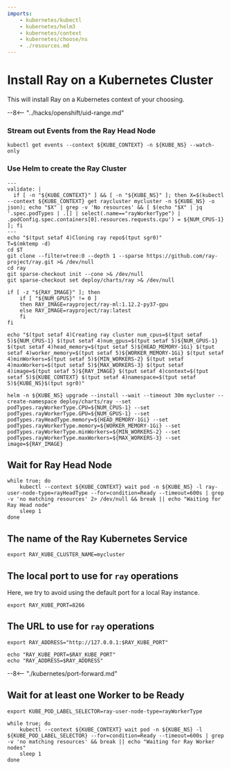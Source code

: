 ```yaml
---
imports:
    - kubernetes/kubectl
    - kubernetes/helm3
    - kubernetes/context
    - kubernetes/choose/ns
    - ./resources.md
---
```


# Install Ray on a Kubernetes Cluster

This will install Ray on a Kubernetes context of your choosing.

--8<-- "../hacks/openshift/uid-range.md"

### Stream out Events from the Ray Head Node

```shell.async
kubectl get events --context ${KUBE_CONTEXT} -n ${KUBE_NS} --watch-only
```

### Use Helm to create the Ray Cluster

```shell
---
validate: |
  if [ -n "${KUBE_CONTEXT}" ] && [ -n "${KUBE_NS}" ]; then X=$(kubectl --context ${KUBE_CONTEXT} get raycluster mycluster -n ${KUBE_NS} -o json); echo "$X" | grep -v 'No resources' && [ $(echo "$X" | jq '.spec.podTypes | .[] | select(.name=="rayWorkerType") | .podConfig.spec.containers[0].resources.requests.cpu') = ${NUM_CPUS-1} ]; fi
---
echo "$(tput setaf 4)Cloning ray repo$(tput sgr0)"
T=$(mktemp -d)
cd $T
git clone --filter=tree:0 --depth 1 --sparse https://github.com/ray-project/ray.git >& /dev/null
cd ray
git sparse-checkout init --cone >& /dev/null
git sparse-checkout set deploy/charts/ray >& /dev/null

if [ -z "${RAY_IMAGE}" ]; then
    if [ "${NUM_GPUS}" != 0 ]
    then RAY_IMAGE=rayproject/ray-ml:1.12.2-py37-gpu
    else RAY_IMAGE=rayproject/ray:latest
    fi
fi

echo "$(tput setaf 4)Creating ray cluster num_cpus=$(tput setaf 5)${NUM_CPUS-1} $(tput setaf 4)num_gpus=$(tput setaf 5)${NUM_GPUS-1} $(tput setaf 4)head_memory=$(tput setaf 5)${HEAD_MEMORY-1Gi} $(tput setaf 4)worker_memory=$(tput setaf 5)${WORKER_MEMORY-1Gi} $(tput setaf 4)minWorkers=$(tput setaf 5)${MIN_WORKERS-2} $(tput setaf 4)maxWorkers=$(tput setaf 5)${MAX_WORKERS-3} $(tput setaf 4)image=$(tput setaf 5)${RAY_IMAGE} $(tput setaf 4)context=$(tput setaf 5)${KUBE_CONTEXT} $(tput setaf 4)namespace=$(tput setaf 5)${KUBE_NS}$(tput sgr0)"

helm -n ${KUBE_NS} upgrade --install --wait --timeout 30m mycluster --create-namespace deploy/charts/ray --set podTypes.rayWorkerType.CPU=${NUM_CPUS-1} --set podTypes.rayWorkerType.GPU=${NUM_GPUS-1} --set podTypes.rayHeadType.memory=${HEAD_MEMORY-1Gi} --set podTypes.rayWorkerType.memory=${WORKER_MEMORY-1Gi} --set podTypes.rayWorkerType.minWorkers=${MIN_WORKERS-2} --set podTypes.rayWorkerType.maxWorkers=${MAX_WORKERS-3} --set image=${RAY_IMAGE}
```

## Wait for Ray Head Node

```shell
while true; do
    kubectl --context ${KUBE_CONTEXT} wait pod -n ${KUBE_NS} -l ray-user-node-type=rayHeadType --for=condition=Ready --timeout=600s | grep -v 'no matching resources' 2> /dev/null && break || echo "Waiting for Ray Head node"
    sleep 1
done
```

## The name of the Ray Kubernetes Service

```shell
export RAY_KUBE_CLUSTER_NAME=mycluster
```

## The local port to use for `ray` operations

Here, we try to avoid using the default port for a local Ray instance.

```shell
export RAY_KUBE_PORT=8266
```
## The URL to use for `ray` operations

```shell
export RAY_ADDRESS="http://127.0.0.1:$RAY_KUBE_PORT"
```

```shell
echo "RAY_KUBE_PORT=$RAY_KUBE_PORT"
echo "RAY_ADDRESS=$RAY_ADDRESS"
```

--8<-- "./kubernetes/port-forward.md"

## Wait for at least one Worker to be Ready

```shell
export KUBE_POD_LABEL_SELECTOR=ray-user-node-type=rayWorkerType
```

```shell
while true; do
    kubectl --context ${KUBE_CONTEXT} wait pod -n ${KUBE_NS} -l ${KUBE_POD_LABEL_SELECTOR} --for=condition=Ready --timeout=600s | grep -v 'no matching resources' && break || echo "Waiting for Ray Worker nodes"
    sleep 1
done
```
